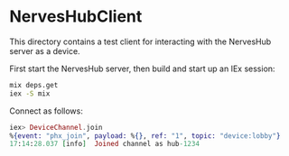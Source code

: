 # NervesHubClient

This directory contains a test client for interacting with the NervesHub server
as a device.

First start the NervesHub server, then build and start up an IEx session:

```sh
mix deps.get
iex -S mix
```

Connect as follows:

```elixir
iex> DeviceChannel.join
%{event: "phx_join", payload: %{}, ref: "1", topic: "device:lobby"}
17:14:28.037 [info]  Joined channel as hub-1234
```
